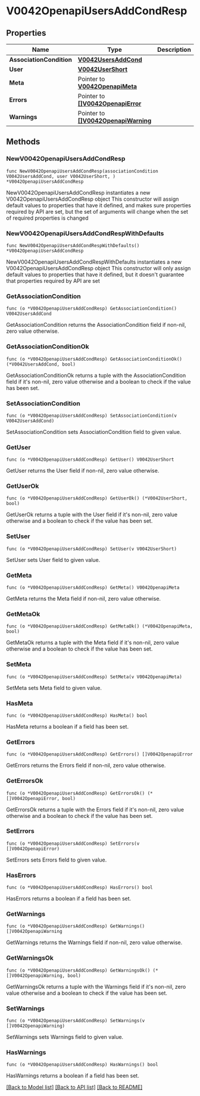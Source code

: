 # V0042OpenapiUsersAddCondResp

## Properties

Name | Type | Description | Notes
------------ | ------------- | ------------- | -------------
**AssociationCondition** | [**V0042UsersAddCond**](V0042UsersAddCond.md) |  | 
**User** | [**V0042UserShort**](V0042UserShort.md) |  | 
**Meta** | Pointer to [**V0042OpenapiMeta**](V0042OpenapiMeta.md) |  | [optional] 
**Errors** | Pointer to [**[]V0042OpenapiError**](V0042OpenapiError.md) |  | [optional] 
**Warnings** | Pointer to [**[]V0042OpenapiWarning**](V0042OpenapiWarning.md) |  | [optional] 

## Methods

### NewV0042OpenapiUsersAddCondResp

`func NewV0042OpenapiUsersAddCondResp(associationCondition V0042UsersAddCond, user V0042UserShort, ) *V0042OpenapiUsersAddCondResp`

NewV0042OpenapiUsersAddCondResp instantiates a new V0042OpenapiUsersAddCondResp object
This constructor will assign default values to properties that have it defined,
and makes sure properties required by API are set, but the set of arguments
will change when the set of required properties is changed

### NewV0042OpenapiUsersAddCondRespWithDefaults

`func NewV0042OpenapiUsersAddCondRespWithDefaults() *V0042OpenapiUsersAddCondResp`

NewV0042OpenapiUsersAddCondRespWithDefaults instantiates a new V0042OpenapiUsersAddCondResp object
This constructor will only assign default values to properties that have it defined,
but it doesn't guarantee that properties required by API are set

### GetAssociationCondition

`func (o *V0042OpenapiUsersAddCondResp) GetAssociationCondition() V0042UsersAddCond`

GetAssociationCondition returns the AssociationCondition field if non-nil, zero value otherwise.

### GetAssociationConditionOk

`func (o *V0042OpenapiUsersAddCondResp) GetAssociationConditionOk() (*V0042UsersAddCond, bool)`

GetAssociationConditionOk returns a tuple with the AssociationCondition field if it's non-nil, zero value otherwise
and a boolean to check if the value has been set.

### SetAssociationCondition

`func (o *V0042OpenapiUsersAddCondResp) SetAssociationCondition(v V0042UsersAddCond)`

SetAssociationCondition sets AssociationCondition field to given value.


### GetUser

`func (o *V0042OpenapiUsersAddCondResp) GetUser() V0042UserShort`

GetUser returns the User field if non-nil, zero value otherwise.

### GetUserOk

`func (o *V0042OpenapiUsersAddCondResp) GetUserOk() (*V0042UserShort, bool)`

GetUserOk returns a tuple with the User field if it's non-nil, zero value otherwise
and a boolean to check if the value has been set.

### SetUser

`func (o *V0042OpenapiUsersAddCondResp) SetUser(v V0042UserShort)`

SetUser sets User field to given value.


### GetMeta

`func (o *V0042OpenapiUsersAddCondResp) GetMeta() V0042OpenapiMeta`

GetMeta returns the Meta field if non-nil, zero value otherwise.

### GetMetaOk

`func (o *V0042OpenapiUsersAddCondResp) GetMetaOk() (*V0042OpenapiMeta, bool)`

GetMetaOk returns a tuple with the Meta field if it's non-nil, zero value otherwise
and a boolean to check if the value has been set.

### SetMeta

`func (o *V0042OpenapiUsersAddCondResp) SetMeta(v V0042OpenapiMeta)`

SetMeta sets Meta field to given value.

### HasMeta

`func (o *V0042OpenapiUsersAddCondResp) HasMeta() bool`

HasMeta returns a boolean if a field has been set.

### GetErrors

`func (o *V0042OpenapiUsersAddCondResp) GetErrors() []V0042OpenapiError`

GetErrors returns the Errors field if non-nil, zero value otherwise.

### GetErrorsOk

`func (o *V0042OpenapiUsersAddCondResp) GetErrorsOk() (*[]V0042OpenapiError, bool)`

GetErrorsOk returns a tuple with the Errors field if it's non-nil, zero value otherwise
and a boolean to check if the value has been set.

### SetErrors

`func (o *V0042OpenapiUsersAddCondResp) SetErrors(v []V0042OpenapiError)`

SetErrors sets Errors field to given value.

### HasErrors

`func (o *V0042OpenapiUsersAddCondResp) HasErrors() bool`

HasErrors returns a boolean if a field has been set.

### GetWarnings

`func (o *V0042OpenapiUsersAddCondResp) GetWarnings() []V0042OpenapiWarning`

GetWarnings returns the Warnings field if non-nil, zero value otherwise.

### GetWarningsOk

`func (o *V0042OpenapiUsersAddCondResp) GetWarningsOk() (*[]V0042OpenapiWarning, bool)`

GetWarningsOk returns a tuple with the Warnings field if it's non-nil, zero value otherwise
and a boolean to check if the value has been set.

### SetWarnings

`func (o *V0042OpenapiUsersAddCondResp) SetWarnings(v []V0042OpenapiWarning)`

SetWarnings sets Warnings field to given value.

### HasWarnings

`func (o *V0042OpenapiUsersAddCondResp) HasWarnings() bool`

HasWarnings returns a boolean if a field has been set.


[[Back to Model list]](../README.md#documentation-for-models) [[Back to API list]](../README.md#documentation-for-api-endpoints) [[Back to README]](../README.md)


